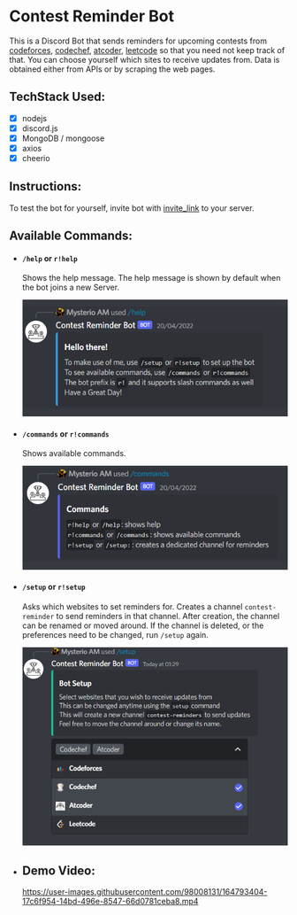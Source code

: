 # Contest Reminder Bot

This is a Discord Bot that sends reminders for upcoming contests from [codeforces](codeforces.com), [codechef](codechef.com), [atcoder](atcoder.jp), [leetcode](leetcode.com) so that you need not keep track of that. You can choose yourself which sites to receive updates from. Data is obtained either from APIs or by scraping the web pages.

## TechStack Used:
- [x] nodejs
- [x] discord.js
- [x] MongoDB / mongoose
- [x] axios
- [x] cheerio

## Instructions:

To test the bot for yourself, invite bot with [invite_link](https://discord.com/api/oauth2/authorize?client_id=965978317209620510&permissions=8&scope=bot%20applications.commands) to your server.

## Available Commands:

- #### `/help` or `r!help`

    Shows the help message. The help message is shown by default when the bot joins a new Server.

    ![Debugit](./lib/help.png)

- #### `/commands` or `r!commands`

    Shows available commands.

    ![Screenshot of /commands](./lib/commands.png)

- #### `/setup` or `r!setup`
    Asks which websites to set reminders for. Creates a channel `contest-reminder` to send reminders in that channel. After creation, the channel can be renamed or moved around. If the channel is deleted, or the preferences need to be changed, run `/setup` again.

    ![Screenshot of /setup](./lib/setup.png)

- ## Demo Video:

    https://user-images.githubusercontent.com/98008131/164793404-17c6f954-14bd-496e-8547-66d0781ceba8.mp4
    
